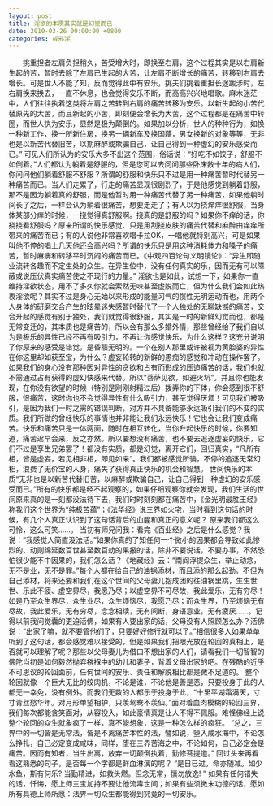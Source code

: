 ```yaml
---
layout: post
title: 淫欲的本质其实就是幻觉而已
date: 2010-03-26 00:00:00 +0800
categories: 戒邪淫
---
```


　　挑重担者左肩负担稍久，苦受增大时，即换至右肩，这个过程其实是以右肩新生起的苦，暂时去除了左肩已生起的大苦，让左肩不断增长的痛苦，转移到右肩去增长。可是世人不能了知，反而觉得此中有安乐，挑夫们挑着重担长途跋涉时，左右肩换来换去，一直不休息，也会觉得安乐不断，而高高兴兴地唱歌。麻木迷茫中，人们往往执着这类将左肩之苦转到右肩的痛苦转移为安乐。以新生起的小苦代替原先的大苦，而且新起的小苦，即刻便会增长为大苦，这个过程都是在痛苦中转圈，而世人执为安乐，显然是极为颠倒的。如果加以分析，世人的种种行为，如换一种新工作，换一所新住房，换另一辆新车及换国藉，男女换新的对象等等，无非也是以新苦代替旧苦，以期麻醉或欺骗自己，让自己得到一种虚幻的安乐感受而已。” 可见人们所认为的安乐大多不出这个范围，俗话说：“好吃不如饺子，舒服不如倒着。”人们都认为躺着是舒服的，但是您可以去问问那些卧床数十年的病人们，你问问他们躺着舒服不舒服？所谓的舒服和快乐只不过是用一种痛苦暂时代替另一种痛苦而已。当人们走累了，行走的痛苦显现很剧烈了，于是他感觉到躺着舒服，那不是因为躺着真的舒服，而是他暂时用一种痛苦代替了另一种痛苦，如果他躺时间长了之后，一样会认为躺着很痛苦，想要走走了；有人以为挠痒痒很舒服，当身体某部分痒的时候，一挠觉得真舒服啊。挠真的是舒服的吗？如果你不痒的话，你挠挠看舒服吗？原来所谓的快乐感觉、只是用刮挠皮肤的痛苦代替和麻醉由痒痒所带来的痛苦而已；有的人说他非常喜欢唱卡拉OK，一唱他就特别高兴，可是如果叫他不停的唱上几天他还会高兴吗？所谓的快乐只是用这种消耗体力和嗓子的痛苦，暂时麻痹和转移平时沉闷的痛苦而已。《中观四百论句义明镜论》：“异生即随业流转各趣而不定生处的众生。在异生位中，没有任何真实的乐，因而无有可以障蔽或说压伏真实痛苦使之不现行的力量。” 淫欲也是如此，试想一下，如果你一直维持淫欲状态，用不了多久你就会索然无味甚至虚脱而亡，但为什么我们会如此热衷淫欲呢？其实不过是身心无始以来形成的能量习气的惯性无明运动而也，用两个人身体的研磨交合产生的眩晕迷失感暂时替代了一个人独处的无聊缺憾的痛苦，交合升起的感觉有别于独处，我们就觉得很舒服，其实是一时的新鲜幻觉而也，都是无常变迁的，其本质也是痛苦的，所以会有那么多婚外情，那些曾经给了我们自以为是极乐的异性已经不再有吸引力，不再让你感觉快乐，为什么这样？这充分说明了你原来的感受是错觉，是昏聩无明的。一个在别人那里或许被视为黄脸婆的异性在你这里却如获至宝，为什么？虚妄轮转的新鲜的愚痴的感觉和冲动在操作罢了。如果我们的身心没有那种因对异性的贪欲和占有而形成的压迫痛苦的话，我们也就不需通过占有获得的虚幻快感来代替。所以“菩萨见欲，如避火坑”。并且你也能发现，在你没有欲望的时候（特别是刚刚射精过后）拨弄你的下体，你会感到很不舒服，很痛苦，这时你也不会觉得异性有什么吸引力，甚至觉得厌烦！可见我们被吸引，是因为我们一时之需的错误判断，对方并不具备能够永远吸引我们的不变的实质。我们所做的曾经快乐的事情也并非能让我们永远快乐！它也会让我们变成痛苦。快乐和痛苦只是一体两面，随时在相互转化，当你升起快乐的时候，你要知道，痛苦迟早会来，反之亦然。所以要想没有痛苦，也不要去追逐虚妄的快乐，它们不过是孪生兄弟罢了！都没有实质，都是幻觉，离开它们，回归真实，“凡所有相，皆是虚妄，若见相非相，即见如来”。我们都被感觉所骗，不停的追逐无常幻相，浪费了无价宝的人身，痛失了获得真正快乐的机会和智慧。 世间快乐的本质“无非也是以新苦代替旧苦，以麻醉或欺骗自己，让自己得到一种虚幻的安乐感受而已。”所有的快乐都是经不起观察的，如果仔细观察你就会发现，我们生活的世间原来真的是一刻都没法待下去，我们时时刻刻都在痛苦中，《金光明最胜王经》称我们这个世界为“纯极苦蕴”；《法华经》说三界如火宅，当时看到这句话的时候，有几个人真正认识到了这句话背后的血腥和真正的意义呢？ 原来我们都这么可怜，这么可笑……。 当初有师兄问我：看完《百业经》之后是什么感觉？我说：“我感觉人简直没法活。”如果你真的了知任何一个微小的因果都会导致如此惨烈的、动则绵延数百世甚至数百劫的果报的话，除非不要说话，不要办事，不然恐怕很少能不中因果的，我们怎么活？《地藏经》云：“南阎浮提众生，举止动念，无不是业，无不是罪。”每个人都在给自己的油锅添材，而且添的那么起劲。不但为自己添材，将来还要和我们在这个世间的父母妻儿抱成团的往油锅里跳，生生世世、乐此不疲、虚空界尽，我愿乃尽；以虚空界不可尽故，我此爱乐，无有穷尽！如是乃至众生界尽，众生业尽，众生烦恼尽，我愿乃尽；而众生界，乃至烦恼无有尽故，我此爱乐，无有穷尽，念念相续，无有间断，身语意业，无有疲厌……。记得以前我问觉囊的更迫活佛，如果有人要出家的话，父母没有人照顾怎么办？活佛说：“出家了嘛，就不要管他们了，只要好好修行就可以了。”相信很多人如果单单听到了这句话，都会感觉难以接受的，但是如果我们把眼光放在轮回的真相上，是否就可以理解了呢？那些以父母妻儿为借口不想出家的人们，请看我们一切智智的佛陀当初是如何毅然抛弃襁褓中的幼儿和妻子，背着父母出家的吧。在残酷的近乎不可思议的轮回面前，任何世间的安乐、责任和解脱相比都是微不足道的。 整个轮回就像一个巨大无比的绞肉机，不论是谁，不论他是善是恶，只要投身于此的人都无一幸免，没有例外。而我们无数的人都乐于投身于此，“十里平湖霜满天，寸寸青丝愁华年。对月形单望相护，只羡鸳鸯不羡仙。”面对着血肉模糊的轮回三界，我们每次都能含笑面对，从容投入，如此豪情真是让人不得不佩服。难怪佛经上说整个轮回的众生就象疯了一样，真不能想象，这是一种怎么样的疯狂。 “总之，三界中的一切皆是无常法，皆是不离痛苦本性的法，譬如说，堕入咸水海中，不论怎么挣扎，自己必定变成咸味，同样，堕在三界苦海之中，不论如何，自己必定会是痛苦。因而有知者，当生出离，放弃一切颠倒执着，勤修菩提道。” 回过头来再看看这熟悉的句子，是否每一个字都是鲜血淋漓的呢？ “是日已过，命亦随减。如少水鱼，斯有何乐? 当勤精进，如救头燃。但念无常，慎勿放逸! ” 如果有任何错失的话，忏悔，愿上师三宝加持不要让他流毒世间；如果有些须微末功德的话，愿如所有具德上师所愿：法界一切众生都能得到究竟的一切安乐。 　